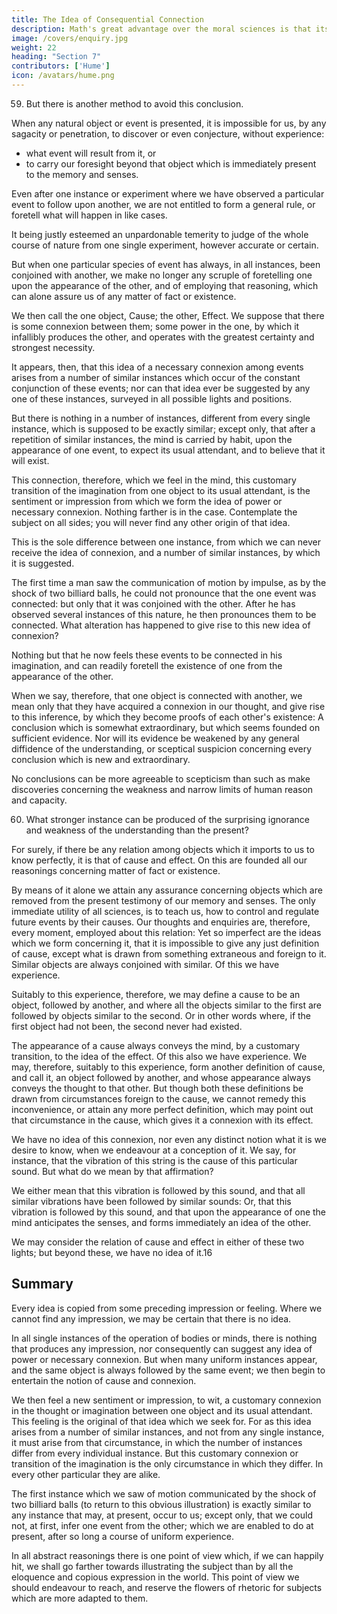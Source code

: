 ```yaml
---
title: The Idea of Consequential Connection
description: Math's great advantage over the moral sciences is that its ideas are sensible
image: /covers/enquiry.jpg
weight: 22
heading: "Section 7"
contributors: ['Hume']
icon: /avatars/hume.png
---
```




59. But there is another method to avoid this conclusion. 

When any natural object or event is presented, it is impossible for us, by any sagacity or penetration, to discover or even conjecture, without experience:
- what event will result from it, or
- to carry our foresight beyond that object which is immediately present to the memory and senses. 

Even after one instance or experiment where we have observed a particular event to follow upon another, we are not entitled to form a general rule, or foretell what will happen in like cases. 

It being justly esteemed an unpardonable temerity to judge of the whole course of nature from one single experiment, however accurate or certain. 

But when one particular species of event has always, in all instances, been conjoined with another, we make no longer any scruple of foretelling one upon the appearance of the other, and of employing that reasoning, which can alone assure us of any matter of fact or existence. 

We then call the one object, Cause; the other, Effect. We suppose that there is some connexion between them; some power in the one, by which it infallibly produces the other, and operates with the greatest certainty and strongest necessity. 

It appears, then, that this idea of a necessary connexion among events arises from a number of similar instances which occur of the constant conjunction of these events; nor can that idea ever be suggested by any one of these instances, surveyed in all possible lights and positions. 

But there is nothing in a number of instances, different from every single instance, which is supposed to be exactly similar; except only, that after a repetition of similar instances, the mind is carried by habit, upon the appearance of one event, to expect its usual attendant, and to believe that it will exist. 

This connection, therefore, which we feel in the mind, this customary transition of the imagination from one object to its usual attendant, is the sentiment or impression from which we form the idea of power or necessary connexion. Nothing farther is in the case. Contemplate the subject on all sides; you will never find any other origin of that idea. 

This is the sole difference between one instance, from which we can never receive the idea of connexion, and a number of similar instances, by which it is suggested. 

The first time a man saw the communication of motion by impulse, as by the shock of two billiard balls, he could not pronounce that the one event was connected: but only that it was conjoined with the other. After he has observed several instances of this nature, he then pronounces them to be connected. What alteration has happened to give rise to this new idea of connexion? 

Nothing but that he now feels these events to be connected in his imagination, and can readily foretell the existence of one from the appearance of the other. 

When we say, therefore, that one object is connected with another, we mean only that they have acquired a connexion in our thought, and give rise to this inference, by which they become proofs of each other's existence: A conclusion which is somewhat extraordinary, but which seems founded on sufficient evidence. Nor will its evidence be weakened by any general diffidence of the understanding, or sceptical suspicion concerning every conclusion which is new and extraordinary. 

No conclusions can be more agreeable to scepticism than such as make discoveries concerning the weakness and narrow limits of human reason and capacity. 


60. What stronger instance can be produced of the surprising ignorance and weakness of the understanding than the present? 

For surely, if there be any relation among objects which it imports to us to know perfectly, it is that of cause and effect. On this are founded all our reasonings concerning matter of fact or existence. 

By means of it alone we attain any assurance concerning objects which are removed from the present testimony of our memory and senses. The only immediate utility of all sciences, is to teach us, how to control and regulate future events by their causes. Our thoughts and enquiries are, therefore, every moment, employed about this relation: Yet so imperfect are the ideas which we form concerning it, that it is impossible to give any just definition of cause, except what is drawn from something extraneous and foreign to it. Similar objects are always conjoined with similar. Of this we have experience. 

Suitably to this experience, therefore, we may define a cause to be an object, followed by another, and where all the objects similar to the first are followed by objects similar to the second. Or in other words where, if the first object had not been, the second never had existed. 

The appearance of a cause always conveys the mind, by a customary transition, to the idea of the effect. Of this also we have experience. We may, therefore, suitably to this experience, form another definition of cause, and call it, an object followed by another, and whose appearance always conveys the thought to that other. But though both these definitions be drawn from circumstances foreign to the cause, we cannot remedy this inconvenience, or attain any more perfect definition, which may point out that circumstance in the cause, which gives it a connexion with its effect. 

We have no idea of this connexion, nor even any distinct notion what it is we desire to know, when we endeavour at a conception of it. We say, for instance, that the vibration of this string is the cause of this particular sound. But what do we mean by that affirmation? 

We either mean that this vibration is followed by this sound, and that all similar vibrations have been followed by similar sounds: Or, that this vibration is followed by this sound, and that upon the appearance of one the mind anticipates the senses, and forms immediately an idea of the other. 

We may consider the relation of cause and effect in either of these two lights; but beyond these, we have no idea of it.16 

<!-- 61.  -->

## Summary

Every idea is copied from some preceding impression or feeling. Where we cannot find any impression, we may be certain that there is no idea. 

In all single instances of the operation of bodies or minds, there is nothing that produces any impression, nor consequently can suggest any idea of power or necessary connexion. But when many uniform instances appear, and the same object is always followed by the same event; we then begin to entertain the notion of cause and connexion. 

We then feel a new sentiment or impression, to wit, a customary connexion in the thought or imagination between one object and its usual attendant. This feeling is the original of that idea which we seek for. For as this idea arises from a number of similar instances, and not from any single instance, it must arise from that circumstance, in which the number of instances differ from every individual instance. But this customary connexion or transition of the imagination is the only circumstance in which they differ. In every other particular they are alike. 

The first instance which we saw of motion communicated by the shock of two billiard balls (to return to this obvious illustration) is exactly similar to any instance that may, at present, occur to us; except only, that we could not, at first, infer one event from the other; which we are enabled to do at present, after so long a course of uniform experience. 

<!-- I know not whether the reader will readily apprehend this reasoning. I am afraid that, should I multiply words about it, or throw it into a greater variety of lights, it would only become more obscure and intricate.  -->

In all abstract reasonings there is one point of view which, if we can happily hit, we shall go farther towards illustrating the subject than by all the eloquence and copious expression in the world. This point of view we should endeavour to reach, and reserve the flowers of rhetoric for subjects which are more adapted to them.

